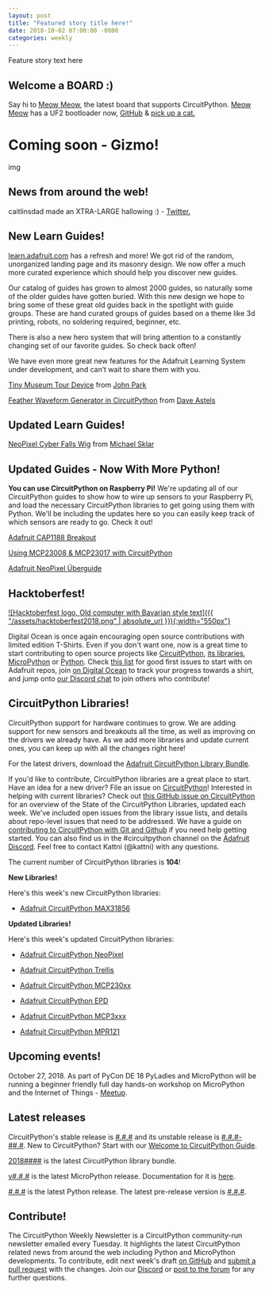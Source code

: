 ```yaml
---
layout: post
title: "Featured story title here!"
date: 2018-10-02 07:00:00 -0800
categories: weekly
---
```


Feature story text here

## Welcome a BOARD :)

Say hi to [Meow Meow](https://twitter.com/electronicats/status/1052633419103002624), the latest board that supports CircuitPython. [Meow Meow](https://github.com/ElectronicCats/MeowMeow) has a UF2 bootloader now, [GitHub](https://github.com/adafruit/circuitpython/pull/1275) & [pick up a cat.](https://electroniccats.com/producto/meowmeow/)

# Coming soon - Gizmo!

img

## News from around the web!

caitlinsdad made an XTRA-LARGE hallowing :) - [Twitter.](https://twitter.com/caitlinsdad/status/1053726971518222336)

## New Learn Guides!

[learn.adafruit.com](https://learn.adafruit.com/) has a refresh and more! We got rid of the random, unorganized landing page and its masonry design. We now offer a much more curated experience which should help you discover new guides.

Our catalog of guides has grown to almost 2000 guides, so naturally some of the older guides have gotten buried. With this new design we hope to bring some of these great old guides back in the spotlight with guide groups. These are hand curated groups of guides based on a theme like 3d printing, robots, no soldering required, beginner, etc.

There is also a new hero system that will bring attention to a constantly changing set of our favorite guides. So check back often!

We have even more great new features for the Adafruit Learning System under development, and can’t wait to share them with you.

[Tiny Museum Tour Device](https://learn.adafruit.com/tiny-museum-tour-device) from [John Park](https://learn.adafruit.com/users/johnpark)

[Feather Waveform Generator in CircuitPython](https://learn.adafruit.com/waveform-generator/overview) from [Dave Astels](https://learn.adafruit.com/users/dastels)

## Updated Learn Guides!

[NeoPixel Cyber Falls Wig](https://learn.adafruit.com/neopixel-cyber-falls/circuitpython-code) from [Michael Sklar](https://learn.adafruit.com/users/mikeysklar)

## Updated Guides - Now With More Python!

**You can use CircuitPython on Raspberry Pi!** We're updating all of our CircuitPython guides to show how to wire up sensors to your Raspberry Pi, and load the necessary CircuitPython libraries to get going using them with Python. We'll be including the updates here so you can easily keep track of which sensors are ready to go. Check it out!

[Adafruit CAP1188 Breakout](https://learn.adafruit.com/adafruit-cap1188-breakout)

[Using MCP23008 & MCP23017 with CircuitPython](https://learn.adafruit.com/using-mcp23008-mcp23017-with-circuitpython)

[Adafruit NeoPixel Überguide](https://learn.adafruit.com/adafruit-neopixel-uberguide/the-magic-of-neopixels)

## Hacktoberfest!

[![Hacktoberfest logo. Old computer with Bavarian style text]({{ "/assets/hacktoberfest2018.png" | absolute_url }}){:width="550px"}](https://hacktoberfest.digitalocean.com/)

Digital Ocean is once again encouraging open source contributions with limited edition T-Shirts. Even if you don't want one, now is a great time to start contributing to open source projects like [CircuitPython](https://github.com/adafruit/circuitpython), [its libraries](https://github.com/adafruit/?utf8=%E2%9C%93&q=Adafruit_CircuitPython&type=&language=),  [MicroPython](https://github.com/micropython/micropython) or [Python](https://github.com/python/cpython). Check [this list](https://github.com/search?q=label%3Ahacktoberfest+state%3Aopen+type%3Aissue+user%3Aadafruit) for good first issues to start with on Adafruit repos, join [on Digital Ocean](https://hacktoberfest.digitalocean.com/) to track your progress towards a shirt, and jump onto [our Discord chat](https://adafru.it/discord) to join others who contribute!

## CircuitPython Libraries!

CircuitPython support for hardware continues to grow. We are adding support for new sensors and breakouts all the time, as well as improving on the drivers we already have. As we add more libraries and update current ones, you can keep up with all the changes right here!

For the latest drivers, download the [Adafruit CircuitPython Library Bundle](https://github.com/adafruit/Adafruit_CircuitPython_Bundle/releases/latest).

If you'd like to contribute, CircuitPython libraries are a great place to start. Have an idea for a new driver? File an issue on [CircuitPython](https://github.com/adafruit/circuitpython/issues)! Interested in helping with current libraries? Check out [this GitHub issue on CircuitPython](https://github.com/adafruit/circuitpython/issues/1246) for an overview of the State of the CircuitPython Libraries, updated each week. We've included open issues from the library issue lists, and details about repo-level issues that need to be addressed. We have a guide on [contributing to CircuitPython with Git and Github](https://learn.adafruit.com/contribute-to-circuitpython-with-git-and-github) if you need help getting started. You can also find us in the #circuitpython channel on the [Adafruit Discord](https://adafru.it/discord). Feel free to contact Kattni (@kattni) with any questions.

The current number of CircuitPython libraries is **104**!

**New Libraries!**

Here's this week's new CircuitPython libraries:

* [Adafruit CircuitPython MAX31856](https://github.com/adafruit/Adafruit_CircuitPython_MAX31856)

**Updated Libraries!**

Here's this week's updated CircuitPython libraries:

* [Adafruit CircuitPython NeoPixel](https://github.com/adafruit/Adafruit_CircuitPython_NeoPixel)

* [Adafruit CircuitPython Trellis](https://github.com/adafruit/Adafruit_CircuitPython_Trellis)

* [Adafruit CircuitPython MCP230xx](https://github.com/adafruit/Adafruit_CircuitPython_MCP230xx)

* [Adafruit CircuitPython EPD](https://github.com/adafruit/Adafruit_CircuitPython_EPD)

* [Adafruit CircuitPython MCP3xxx](https://github.com/adafruit/Adafruit_CircuitPython_MCP3xxx)

* [Adafruit CircuitPython MPR121](https://github.com/adafruit/Adafruit_CircuitPython_MPR121)

## Upcoming events!

October 27, 2018. As part of PyCon DE 18 PyLadies and MicroPython will be running a beginner friendly full day hands-on workshop on MicroPython and the Internet of Things - [Meetup](https://www.meetup.com/de-DE/PyData-Suedwest/events/253574767/).

## Latest releases

CircuitPython's stable release is [#.#.#](https://github.com/adafruit/circuitpython/releases/latest) and its unstable release is [#.#.#-##.#](https://github.com/adafruit/circuitpython/releases). New to CircuitPython? Start with our [Welcome to CircuitPython Guide](https://learn.adafruit.com/welcome-to-circuitpython).

[2018####](https://github.com/adafruit/Adafruit_CircuitPython_Bundle/releases/latest) is the latest CircuitPython library bundle.

[v#.#.#](https://micropython.org/download) is the latest MicroPython release. Documentation for it is [here](http://docs.micropython.org/en/latest/pyboard/).

[#.#.#](https://www.python.org/downloads/) is the latest Python release. The latest pre-release version is [#.#.#](https://www.python.org/download/pre-releases/).

## Contribute!

The CircuitPython Weekly Newsletter is a CircuitPython community-run newsletter emailed every Tuesday. It highlights the latest CircuitPython related news from around the web including Python and MicroPython developments. To contribute, edit next week's draft [on GitHub](https://github.com/adafruit/circuitpython-weekly-newsletter/tree/gh-pages/_drafts) and [submit a pull request](https://help.github.com/articles/editing-files-in-your-repository/) with the changes. Join our [Discord](https://adafru.it/discord) or [post to the forum](https://forums.adafruit.com/viewforum.php?f=60) for any further questions.
